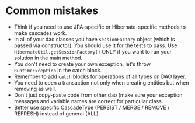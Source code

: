 # Common mistakes

* Think if you need to use JPA-specific or Hibernate-specific methods to make cascades work.
* In all of your dao classes you have `sessionFactory` object (which is passed via constructor). 
You should use it for the tests to pass. Use `HibernateUtil.getSessionFactory()`
ONLY if you want to run your solution in the main method.
* You don't need to create your own exception, let's throw `RuntimeException` in the catch block. 
* Remember to add `catch` blocks for operations of all types on DAO layer.  
* You need to open a transaction not only when creating entities but when removing as well.
* Don't just copy-paste code from other dao (make sure your exception messages and variable names are correct for particular class.
* Better use specific CascadeType (PERSIST / MERGE / REMOVE / REFRESH) instead of general (ALL)

